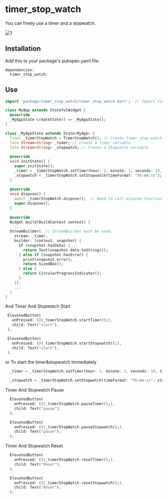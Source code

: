 # timer_stop_watch

You can freely use a timer and a stopwatch.    

![1](https://user-images.githubusercontent.com/89300787/221377540-8c59e20e-0ee2-46ca-b097-e42385e312ea.gif)
  
## Installation

Add this to your package's pubspec.yaml file:

```
dependencies:
  timer_stop_watch:
```

## Use

```dart
import 'package:timer_stop_watch/timer_stop_watch.dart';  // Import timer_stop_watch

class MyApp extends StatefulWidget {
  @override
  _MyAppState createState() => _MyAppState();
}

class _MyAppState extends State<MyApp> {
  final _timerStopWatch = TimerStopWatch(); // Create timer_stop_watch instance.
  late Stream<String> _timer; // Create a timer variable.
  late Stream<String> _stopwatch; // Create a Stopwatch variable
  
  @override
  void initState() {
    super.initState();
    _timer = _timerStopWatch.setTimer(hour: 1, minute: 1, seconds: 10, timeFormat: "hh:mm:ss");  // Timer initialization
    _stopwatch = _timerStopWatch.setStopwatch(timeFormat: "hh:mm:ss");  // Stopwatch initialization
  }
  
  @override
  void dispose() {
    await _timerStopWatch.dispose();  // Need to call dispose function.
    super.dispose();
  }
  
  @override
  Widget build(BuildContext context) {
    ...
  StreamBuilder(  // StreamBuilder must be used.
    stream: _timer,
    builder: (context, snapshot) {
      if (snapshot.hasData) {
        return Text(snapshot.data.toString());
      } else if (snapshot.hasError) {
        print(snapshot.error);
        return SizedBox();
      } else {
        return CircularProgressIndicator();
      }
    }),
    ...
  }
}
```


And Timer And Stopwatch Start  
```dart
 ElevatedButton(
   onPressed: (){_timerStopWatch.startTimer();},
   child: Text("start"),
 ),
```  

  
```dart
 ElevatedButton(
   onPressed: (){_timerStopWatch.startStopwatch();},
   child: Text("start"),
 ),
```  

or To start the timer&stopwatch immediately  
```dart
  _timer = _timerStopWatch.setTimer(hour: 1, minute: 1, seconds: 10, timeFormat: "hh:mm:ss", start: true);
```   
```dart
  _stopwatch = _timerStopWatch.setStopwatch(timeFormat: "hh:mm:ss", start: true);
``` 

Timer And Stopwatch Pause  
```dart
  ElevatedButton(
    onPressed: (){_timerStopWatch.pauseTimer();},
    child: Text("pause"),
  ),
```  
```dart
  ElevatedButton(
    onPressed: (){_timerStopWatch.pauseStopwatch();},
    child: Text("pause"),
  ),
``` 

Timer And Stopwatch Reset  
```dart
  ElevatedButton(
    onPressed: (){_timerStopWatch.resetTimer();},
    child: Text("Reset"),
  ),
```  
```dart
  ElevatedButton(
    onPressed: (){_timerStopWatch.resetStopwatch();},
    child: Text("Reset"),
  ),

